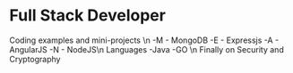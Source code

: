# Full Stack Developer
Coding examples and mini-projects \n
-M - MongoDB
-E - Expressjs
-A - AngularJS
-N - NodeJS\n
Languages
-Java
-GO
\n
Finally on Security and Cryptography

